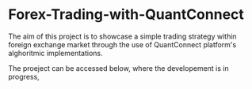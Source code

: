 # Forex-Trading-with-QuantConnect

The aim of this project is to showcase a simple trading strategy within foreign exchange market through the use of QuantConnect platform's alghoritmic implementations.

The proeject can be accessed below, where the developement is in progress,

